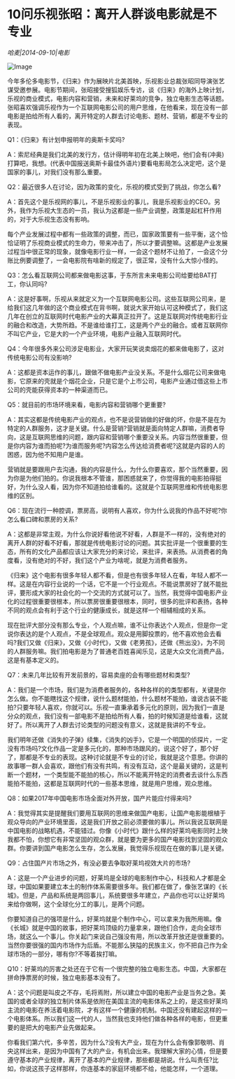 # 10问乐视张昭：离开人群谈电影就是不专业

*哈麦|2014-09-10|电影*

![Image](http://p2.pstatp.com/large/pgc-image/152102015140116e733581f)

今年多伦多电影节，《归来》作为展映片北美首映，乐视影业总裁张昭同导演张艺谋受邀参展。电影节期间，张昭接受搜狐娱乐专访，谈《归来》的海外上映计划，乐视的商业模式，电影内容和营销，未来和好莱坞的竞争，独立电影生态等话题。张昭喜欢强调乐视作为一个互联网电影公司的用户思维，在他看来，现在没有一部电影是拍给所有人看的，离开特定的人群去讨论电影、题材、营销，都是不专业的表现。

Q1：《归来》有计划申报明年的奥斯卡奖吗?

A：索尼经典是我们北美的发行方，估计得明年初在北美上映吧，他们会有(冲奥)打算吧，我想。(代表中国报送奥斯卡最佳外语片)要看电影局怎么决定吧，这个是国家的事儿，对我们没有那么重要。

Q2：最近很多人在讨论，因为政策的变化，乐视的模式受到了挑战，你怎么看?

A：首先这个是乐视网的事儿，不是乐视影业的事儿，我是乐视影业的CEO。另外，我作为乐视大生态的一员，我认为这都是一些产业调整，政策是起杠杆作用的，对于大乐视生态没有影响。

每个产业发展过程中都有一些政策的调整，而已，国家政策要有一些平衡，这个恰恰证明了乐视商业模式的生命力，带来冲击了，所以才要调整嘛。这都是产业发展过程当中很正常的现象，就像电影行业一样，一会这个题材不让拍了，一会这个分账比例要调整了，一会电影院有啥新的规定了，很正常，没有什么大惊小怪的。

Q3：怎么看互联网公司都来做电影这事，于东所言未来电影公司给要给BAT打工，你认同吗?

A：这是好事啊，乐视从来就定义为一个互联网电影公司。这些互联网公司来，是给我们这几年做的这个商业模式在背书啊，就说大家开始认可这种模式了，我们这几年在创立的互联网时代电影产业的大幕真正拉开了。这是互联网对传统电影行业的融合和改造，大势所趋。不是谁给谁打工，这是两个产业的融合。或者互联网你不叫它产业，它是大的一个产业环境，电影产业融入互联网时代。

Q4：今年很多外来公司涉足电影业，大家开玩笑说卖烟花的都来做电影了，这对传统电影公司有没影响?

A：这都是资本运作的事儿，跟做不做电影产业没关系。不是什么烟花公司来做电影，它原来的壳就是个烟花企业，只是它是个上市公司，电影产业通过借这些上市公司的壳能获得资本的一种渠道而已。

Q5：就目前的市场环境来看，电影内容和营销哪个更重要?

A：其实这都是传统电影产业的观点，也不是说营销做的好做的坏，你是不是在为特定的人群服务，这才是关键。什么是营销?营销就是面向特定人群嘛，消费者导向，这是互联网思维的问题，跟内容和营销哪个重要没关系。内容当然很重要，但是你内容为谁而拍呢?为谁而服务呢?内容怎么传达给消费者呢?这就是内容的人的困惑，因为他不知用户是谁。

营销就是要跟用户去沟通，我的内容是什么，为什么你要喜欢，那个当然重要，因为你是为他们拍的。你说我根本不管谁，那困惑就来了，你觉得我的电影拍得挺好，为什么没人看，因为你不知道拍给谁看的。这就是个互联网思维和传统电影思维的区别。

Q6：现在流行一种腔调，票房高，说明有人喜欢，你为什么说我的作品不好呢?你怎么看口碑和票房的关系?

A：这都是非常主观，为什么你说好看他说不好看，人群是不一样的，没有绝对的离开人群的好看不好看，那就是传统电影讨论的问题。其实批评是一个很重要的生态，所有的文化产品都应该让大家充分的来讨论，来批评，来表扬。从消费者的角度看，没有绝对的不好，我们这个产业为啥呢，就是为消费者服务。

《归来》这个电影有很多年轻人都不看，但是也有很多年轻人在看，年轻人都不一样。这是在内容行业说的一个话，它不是一个行业观点。不能说票房好了就不能批评，要形成大家的社会化的一个交流的方式就可以了。当然，我觉得中国电影产业化的过程很重要很根本，所以票房很重要很根本，同时，很多的批评和表扬，各种不同的观点会有利于这个行业的健康成长，就是这样一个相辅相成的关系。

现在批评大部分没有那么专业，个人观点嘛，谁不让你表达个人观点，但是你一定说你表达的是个人观点，不是全球观点。观众是用脚投票的，他不喜欢他会去看吗?我们又做《归来》，又做《小时代》，又做《老男孩》，还做《熊出没》，为不同的人群服务嘛。我们拍电影是为了普通老百姓喜闻乐见，这是大众文化消费产品，这是有基本定义的。

Q7：未来几年比较有开发前景的，容易卖座的会有哪些题材和类型?

A：我们是一个市场，我们是为消费者服务的，各种各样的的类型都有，关键是你怎么做。你不能瞎找这个规律，说什么题材能拍，什么题材不能拍，谁说古装不能拍?只要年轻人喜欢，你就可以。乐视一直秉承着多元化的原则，因为我们一直是分众的观点，我们没有一部电影不是拍给所有人看，拍的时候知道是给谁看，这就好了。所以离开了人群去讨论类型的问题没有意义，这就是我讲的不专业。

我们明年还做《消失的子弹》续集，《消失的凶手》，它是一个明国的侦探片，一定没有市场吗?文化作品一定是多元化的，那种市场跟风的，说这个好了，那个好了，那都是不专业的表现。这种讨论就是不专业的讨论，我就是这个意思。你讲的故事哪一群人会喜欢，跟他们有没有共鸣，有没有互动，这个是最关键的，这是判断一个题材，一个类型能不能拍的核心，所以不能离开特定的消费者去谈什么东西能拍不能拍，这都是互联网时代的一些基本思维，就是用户思维，观众思维。

Q8：如果2017年中国电影市场全面对外开放，国产片能应付得来吗?

A：我觉得其实是提醒我们要用互联网的思维来做国产电影，让国产电影能根植于观众导向的产业环境里面，这是我们开放之前必须要做的事儿。所以我说互联网是中国电影的战略机遇，不能错过。你像《小时代》跟什么样的好莱坞电影同时上映我都不怕，你想它有非常坚固的观众群，就是要为更多的国产电影找到坚固的观众群。你要讲到国产电影怎么生存，怎么发展，我觉得乐视现在在做的事儿是关键。

Q9：占住国产片市场之外，有没必要去争取好莱坞视效大片的市场?

A：这是一个产业进步的问题，好莱坞是全球的电影制作中心，科技和人才都是全球，中国如果要建立本土的制作体系需要很多年。我们都在做了，像张艺谋的《长城》。但是，产品和系统是两回事儿，系统要很多年建立，产品你也可以让好莱坞来给你做啊，这个全球化分工的事儿，是两个问题。

你要知道自己的强项是什么，好莱坞就是个制作中心，可以拿来为我所用嘛。像《长城》就是中国的故事，把好莱坞顶级的力量拿来，跟他们合作，走向全球市场，就这么一个事儿。你关起门来说自己强没有用，所以改革开放还是很重要的。当然你要很强的国内市场作为后盾。不能那么狭隘的民族主义，你不把自己作为全球市场的一部分，哪有你?不等着挨打嘛。

Q10：好莱坞的厉害之处还在于它有一个很完整的独立电影生态。中国，大家都在拼命挣票房的时候，独立电影基本没有了。

A：这个问题是叫皮之不存，毛将焉附，所以建立中国的电影产业是当务之急。美国的或者全球的独立制片体系是依附在美国主流的电影体系之上的，是这些好莱坞主流的电影在养活着电影院，才有这样一个健康的机制。中国还没有建起这样的一个电影体系。所以我们这一代的人，当然我也支持他们做各种各样的电影，但更重要的是把大的电影产业先做起来。

你看我们第六代，多辛苦，因为什么?没有大产业，现在为什么会有像郭敬明、肖央这样出来，是因为中国有了大的产业，有机会出来。我理解大家的心情，但是要遵守基本的产业规律，离开了基本的产业规律，那些都是胡说。什么叫责任?比如，你说这孩子这样那样，你连基本的家庭环境都不给，他能怎样，一个道理。

